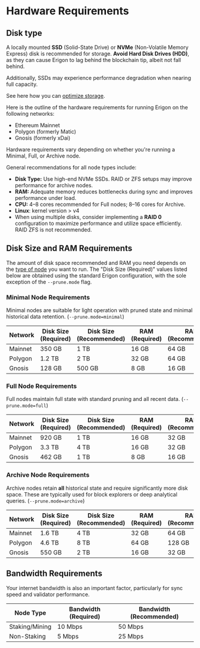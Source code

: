 # Hardware Requirements

## Disk type

A locally mounted **SSD** (Solid-State Drive) or **NVMe** (Non-Volatile Memory Express) disk is recommended for storage. **Avoid Hard Disk Drives (HDD)**, as they can cause Erigon to lag behind the blockchain tip, albeit not fall behind.

Additionally, SSDs may experience performance degradation when nearing full capacity.

See here how you can [optimize storage](../advanced/optimizing-storage.md).


Here is the outline of the hardware requirements for running Erigon on the following networks:

- Ethereum Mainnet
- Polygon (formerly Matic)
- Gnosis (formerly xDai)

Hardware requirements vary depending on whether you're running a Minimal, Full, or Archive node.

General recommendations for all node types include:

- **Disk Type:** Use high-end NVMe SSDs. RAID or ZFS setups may improve performance for archive nodes.
- **RAM:** Adequate memory reduces bottlenecks during sync and improves performance under load.
- **CPU:** 4–8 cores recommended for Full nodes; 8–16 cores for Archive.
- **Linux**: kernel version > v4
- When using multiple disks, consider implementing a **RAID 0** configuration to maximize performance and utilize space efficiently. RAID ZFS is not recommended.

## Disk Size and RAM Requirements

The amount of disk space recommended and RAM you need depends on the [type of node](../basic/node.md) you want to run. The "Disk Size (Required)" values listed below are obtained using the standard Erigon configuration, with the sole exception of the `--prune.mode` flag.

### Minimal Node Requirements

Minimal nodes are suitable for light operation with pruned state and minimal historical data retention. (`--prune.mode=minimal`)

| Network   | Disk Size (Required)  | Disk Size (Recommended) | RAM (Required) | RAM (Recommended) |
|-----------|-----------------------|-------------------------|----------------|-------------------|
| Mainnet   | 350 GB                | 1 TB                    | 16 GB          | 64 GB             |
| Polygon   | 1.2 TB                | 2 TB                    | 32 GB          | 64 GB             |
| Gnosis    | 128 GB                | 500 GB                  | 8 GB           | 16 GB             |


### Full Node Requirements

Full nodes maintain full state with standard pruning and all recent data.  (`--prune.mode=full`)

| Network   | Disk Size (Required) | Disk Size (Recommended) | RAM (Required) | RAM (Recommended) |
|-----------|----------------------|-------------------------|----------------|-------------------|
| Mainnet   | 920 GB               | 1 TB                    | 16 GB          | 32 GB             |
| Polygon   | 3.3 TB               | 4 TB                    | 16 GB          | 32 GB             |
| Gnosis    | 462 GB               | 1 TB                    | 8 GB           | 16 GB             |


### Archive Node Requirements

Archive nodes retain **all** historical state and require significantly more disk space. These are typically used for block explorers or deep analytical queries. (`--prune.mode=archive`)

| Network   | Disk Size (Required) | Disk Size (Recommended) | RAM (Required) | RAM (Recommended) |
|-----------|----------------------|-------------------------|----------------|-------------------|
| Mainnet   | 1.6 TB               | 4 TB                    | 32 GB          | 64 GB             |
| Polygon   | 4.6 TB               | 8 TB                    | 64 GB          | 128 GB            |
| Gnosis    | 550 GB               | 2 TB                    | 16 GB          | 32 GB             |

## Bandwidth Requirements

Your internet bandwidth is also an important factor, particularly for sync speed and validator performance.

| Node Type      | Bandwidth (Required) | Bandwidth (Recommended) |
|----------------|----------------------|-------------------------|
| Staking/Mining | 10 Mbps              | 50 Mbps                 |
| Non-Staking    | 5 Mbps               | 25 Mbps                 |